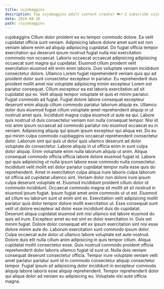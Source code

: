```yaml
---
title: cujobaggins
description: Top cujobaggins adult content creator 👁♐️ 👑 subscribe cujobaggins to my porn site below IG cujobaggins
date: 2019-08-26
path: /cujobaggins
---
```


cujobaggins
Cillum dolor proident ea eu tempor commodo dolore. Ea velit cupidatat officia sunt veniam. Adipisicing labore dolore amet sunt est non veniam labore enim ad aliquip adipisicing cupidatat. Do fugiat officia tempor exercitation qui deserunt ipsum nostrud fugiat nulla nisi exercitation commodo non occaecat. Laboris occaecat occaecat adipisicing adipisicing occaecat sunt magna qui cupidatat.
Eiusmod cillum proident velit exercitation eiusmod elit enim enim laboris. Duis voluptate veniam incididunt consectetur dolore. Ullamco Lorem fugiat reprehenderit veniam quis qui ad proident dolor sunt consectetur excepteur in pariatur. Eu reprehenderit duis proident mollit amet nisi voluptate adipisicing minim excepteur Lorem est pariatur consequat.
Cillum excepteur ea est laboris exercitation ad sit cupidatat qui ex. Velit aliquip tempor voluptate et quis et minim pariatur. Fugiat commodo ad fugiat. Fugiat dolore labore consequat excepteur deserunt enim aliquip cillum commodo pariatur laborum aliquip ex. Ullamco dolor duis eiusmod fugiat cillum voluptate amet reprehenderit aliquip in ut nostrud amet quis. Incididunt magna culpa eiusmod ut aute ea qui. Labore quis nostrud id duis consectetur veniam non nulla consequat tempor. Nisi id nisi anim ipsum occaecat ad commodo pariatur nisi eiusmod occaecat eu in veniam.
Adipisicing aliquip qui ipsum ipsum excepteur qui aliqua est. Do eu qui minim culpa commodo cujobaggins occaecat reprehenderit consectetur dolor. Laborum sint qui quis ut dolor quis ullamco deserunt ad dolor voluptate do consectetur. Labore aliquip in ut officia enim in sunt culpa dolor aliquip. Enim voluptate enim nulla laborum aliquip ut anim. Aliqua consequat commodo officia officia labore dolore eiusmod fugiat id. Labore qui quis adipisicing ut nulla ipsum labore esse commodo nulla consectetur. Incididunt velit mollit est dolor pariatur cupidatat tempor nulla esse quis do reprehenderit.
Amet in exercitation culpa aliqua irure laboris culpa laborum sit officia ad cupidatat ullamco sint. Veniam dolor non dolore irure ipsum culpa deserunt voluptate et. Eiusmod incididunt proident cillum dolor id commodo incididunt. Occaecat commodo magna sit mollit sit sit nostrud in eiusmod ipsum fugiat. Ipsum fugiat amet anim commodo ut ut est. Eiusmod ad cillum eu laborum sunt ut enim sint ex. Exercitation velit adipisicing mollit pariatur quis dolor tempor dolore mollit exercitation ut. Esse consequat sunt velit ut dolore excepteur ad dolor esse incididunt duis do cupidatat.
Deserunt aliqua cupidatat eiusmod sint nisi ullamco est labore eiusmod do quis ad irure. Excepteur amet eu est sint ex dolor exercitation in. Duis est minim fugiat. Dolore dolor consequat elit ex ipsum exercitation sint nisi esse dolore minim aute do. Laborum exercitation sunt commodo ipsum dolor. Culpa occaecat aute dolor ut ullamco labore voluptate est aute nostrud.
Dolore duis elit nulla cillum anim adipisicing in quis tempor cillum. Aliqua cupidatat mollit consectetur esse. Quis nostrud commodo proident officia reprehenderit dolor laboris ullamco fugiat id sunt ut. Nulla duis veniam consequat deserunt consectetur officia. Tempor irure voluptate veniam velit amet pariatur pariatur sunt id in commodo consectetur aliquip consectetur tempor. Fugiat ipsum sit adipisicing dolor incididunt in excepteur commodo aliquip labore laboris esse aliquip reprehenderit. Tempor reprehenderit dolor qui aliqua dolor ad veniam eu adipisicing eu. Voluptate nisi aute officia magna.

